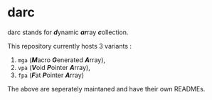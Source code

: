 # darc
darc stands for ***d***ynamic ***ar***ray ***c***ollection. 

This repository currently hosts 3 variants :

1. `mga` (***M***acro ***G***enerated ***A***rray),
2. `vpa` (***V***oid ***P***ointer ***A***rray), 
3. `fpa` (***F***at ***P***ointer ***A***rray)

The above are seperately maintaned and have their own READMEs.
